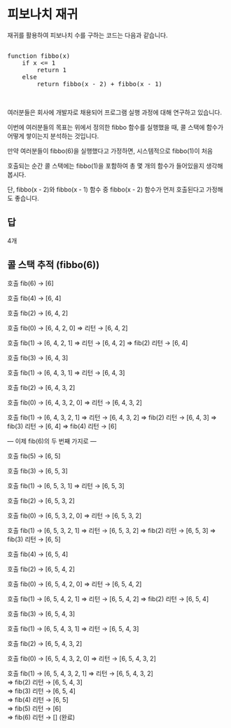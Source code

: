 피보나치 재귀
=====
재귀를 활용하여 피보나치 수를 구하는 코드는 다음과 같습니다.

<pre>
  <codee>
function fibbo(x)
    if x <= 1
        return 1
    else
        return fibbo(x - 2) + fibbo(x - 1)
 
  </codee>
</pre>

여러분들은 회사에 개발자로 채용되어 프로그램 실행 과정에 대해 연구하고 있습니다.   

이번에 여러분들의 목표는 위에서 정의한 fibbo 함수를 실행했을 때, 콜 스택에 함수가 어떻게 쌓이는지 분석하는 것입니다.  

만약 여러분들이 fibbo(6)을 실행했다고 가정하면, 시스템적으로 fibbo(1)이 처음   

호출되는 순간 콜 스택에는 fibbo(1)을 포함하여 총 몇 개의 함수가 들어있을지 생각해봅시다.   

단, fibbo(x - 2)와 fibbo(x - 1) 함수 중 fibbo(x - 2) 함수가 먼저 호출된다고 가정해도 좋습니다.  

답
---
4개

콜 스택 추적 (fibbo(6))
---

호출 fib(6) → [6]  

호출 fib(4) → [6, 4]  

호출 fib(2) → [6, 4, 2]  

호출 fib(0) → [6, 4, 2, 0] ⇒ 리턴 → [6, 4, 2]  

호출 fib(1) → [6, 4, 2, 1] ⇒ 리턴 → [6, 4, 2] ⇒ fib(2) 리턴 → [6, 4]  

호출 fib(3) → [6, 4, 3]  

호출 fib(1) → [6, 4, 3, 1] ⇒ 리턴 → [6, 4, 3]  

호출 fib(2) → [6, 4, 3, 2]  

호출 fib(0) → [6, 4, 3, 2, 0] ⇒ 리턴 → [6, 4, 3, 2]  

호출 fib(1) → [6, 4, 3, 2, 1] ⇒ 리턴 → [6, 4, 3, 2] ⇒ fib(2) 리턴 → [6, 4, 3] ⇒ fib(3) 리턴 → [6, 4] ⇒ fib(4) 리턴 → [6]  

— 이제 fib(6)의 두 번째 가지로 —  

호출 fib(5) → [6, 5]  

호출 fib(3) → [6, 5, 3]  

호출 fib(1) → [6, 5, 3, 1] ⇒ 리턴 → [6, 5, 3]  

호출 fib(2) → [6, 5, 3, 2]  

호출 fib(0) → [6, 5, 3, 2, 0] ⇒ 리턴 → [6, 5, 3, 2]  

호출 fib(1) → [6, 5, 3, 2, 1] ⇒ 리턴 → [6, 5, 3, 2] ⇒ fib(2) 리턴 → [6, 5, 3] ⇒ fib(3) 리턴 → [6, 5]  

호출 fib(4) → [6, 5, 4]  

호출 fib(2) → [6, 5, 4, 2]  

호출 fib(0) → [6, 5, 4, 2, 0] ⇒ 리턴 → [6, 5, 4, 2]  

호출 fib(1) → [6, 5, 4, 2, 1] ⇒ 리턴 → [6, 5, 4, 2] ⇒ fib(2) 리턴 → [6, 5, 4]  

호출 fib(3) → [6, 5, 4, 3]  

호출 fib(1) → [6, 5, 4, 3, 1] ⇒ 리턴 → [6, 5, 4, 3]  

호출 fib(2) → [6, 5, 4, 3, 2]  

호출 fib(0) → [6, 5, 4, 3, 2, 0] ⇒ 리턴 → [6, 5, 4, 3, 2]  

호출 fib(1) → [6, 5, 4, 3, 2, 1] ⇒ 리턴 → [6, 5, 4, 3, 2]  
⇒ fib(2) 리턴 → [6, 5, 4, 3]  
⇒ fib(3) 리턴 → [6, 5, 4]  
⇒ fib(4) 리턴 → [6, 5]  
⇒ fib(5) 리턴 → [6]  
⇒ fib(6) 리턴 → [] (완료)  
